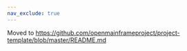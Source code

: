 ```yaml
---
nav_exclude: true
---
```


Moved to https://github.com/openmainframeproject/project-template/blob/master/README.md
